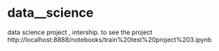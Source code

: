 # data__science
 data science project , intership. to see the project  http://localhost:8888/notebooks/train%20test%20project%203.ipynb
